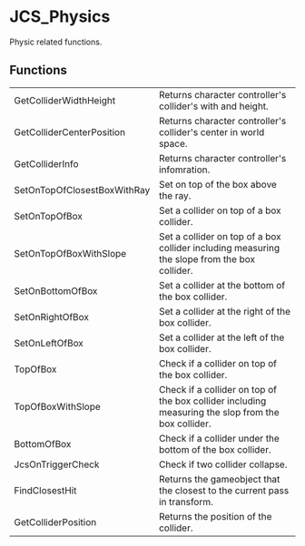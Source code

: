 # JCS_Physics

Physic related functions.


## Functions

<table>
  <tr>
    <td>GetColliderWidthHeight</td>
    <td>Returns character controller's collider's with and height.</td>
  </tr>
  <tr>
    <td>GetColliderCenterPosition</td>
    <td>Returns character controller's collider's center in world space.</td>
  </tr>
  <tr>
    <td>GetColliderInfo</td>
    <td>Returns character controller's infomration.</td>
  </tr>
  <tr>
    <td>SetOnTopOfClosestBoxWithRay</td>
    <td>Set on top of the box above the ray.</td>
  </tr>
  <tr>
    <td>SetOnTopOfBox</td>
    <td>Set a collider on top of a box collider.</td>
  </tr>
  <tr>
    <td>SetOnTopOfBoxWithSlope</td>
    <td>Set a collider on top of a box collider including measuring the slope from the box collider.</td>
  </tr>
  <tr>
    <td>SetOnBottomOfBox</td>
    <td>Set a collider at the bottom of the box collider.</td>
  </tr>
  <tr>
    <td>SetOnRightOfBox</td>
    <td>Set a collider at the right of the box collider.</td>
  </tr>
  <tr>
    <td>SetOnLeftOfBox</td>
    <td>Set a collider at the left of the box collider.</td>
  </tr>
  <tr>
    <td>TopOfBox</td>
    <td>Check if a collider on top of the box collider.</td>
  </tr>
  <tr>
    <td>TopOfBoxWithSlope</td>
    <td>Check if a collider on top of the box collider including measuring the slop from the box collider.</td>
  </tr>
  <tr>
    <td>BottomOfBox</td>
    <td>Check if a collider under the bottom of the box collider.</td>
  </tr>
  <tr>
    <td>JcsOnTriggerCheck</td>
    <td>Check if two collider collapse.</td>
  </tr>
  <tr>
    <td>FindClosestHit</td>
    <td>Returns the gameobject that the closest to the current pass in transform.</td>
  </tr>
  <tr>
    <td>GetColliderPosition</td>
    <td>Returns the position of the collider.</td>
  </tr>
</table>
